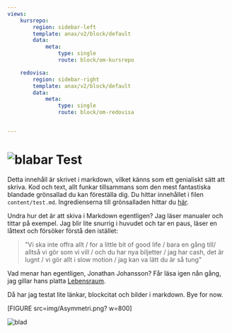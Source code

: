 ```yaml
---
views:
    kursrepo:
        region: sidebar-left
        template: anax/v2/block/default
        data:
            meta:
                type: single
                route: block/om-kursrepo

    redovisa:
        region: sidebar-right
        template: anax/v2/block/default
        data:
            meta:
                type: single
                route: block/om-redovisa


---
```

<img src="img/blabar2.png" alt="blabar" class="blabar"/> Test
=========================

Detta innehåll är skrivet i markdown, vilket känns som ett genialiskt sätt att skriva. Kod och text, allt funkar tillsammans som den mest fantastiska blandade grönsallad du kan föreställa dig. Du hittar innehållet i filen `content/test.md`. Ingredienserna till grönsalladen hittar du [här](https://olivehummer.ellematovin.se/70-tals-sallad/).

Undra hur det är att skiva i Markdown egentligen? Jag läser manualer och tittar på exempel. Jag blir lite snurrig i huvudet och tar en paus, läser en låttext och försöker förstå den istället:
>"Vi ska inte offra allt /
for a little bit of good life /
bara en gång till/
alltså vi gör som vi vill /
och du har nya biljetter /
jag har cash, det är lugnt /
vi gör allt i slow motion /
jag kan va lätt du är så tung"

Vad menar han egentligen, Jonathan Johansson? Får läsa igen nån gång, jag gillar hans platta  [Lebensraum](https://jonathanjohansson.se/LEBENSRAUM).

Då har jag testat lite länkar, blockcitat och bilder i markdown. Bye for now.

[FIGURE src=img/Asymmetri.png? w=800]

<img src="img/blad2.png" alt="blad" class="blad"/>
